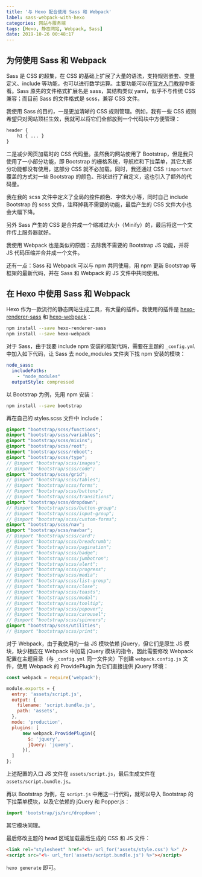 ```yaml
---
title: '与 Hexo 配合使用 Sass 和 Webpack'
label: sass-webpack-with-hexo
categories: 网站与服务端
tags: [Hexo, 静态网站, Webpack, Sass]
date: 2019-10-26 00:48:17
---
```


为何使用 Sass 和 Webpack
----------------------

Sass 是 CSS 的超集，在 CSS 的基础上扩展了大量的语法，支持规则嵌套、变量定义、include 等功能，也可以进行数学运算。主要功能可以在[官方入门教程](https://sass-lang.com/guide)中查看。Sass 原先的文件格式扩展名是 sass，其结构类似 yaml，似乎不与传统 CSS 兼容；而目前 Sass 的文件格式是 scss，兼容 CSS 文件。

我使用 Sass 的目的，一是更加清晰的 CSS 规则管理。例如，我有一些 CSS 规则希望只对网站顶栏生效，我就可以将它们全部放到一个代码块中方便管理：

```scss
header {
    h1 { ... }
}
```

二是减少网页加载时的 CSS 代码量。虽然我的网站使用了 Bootstrap，但是我只使用了一小部分功能，即 Bootstrap 的栅格系统，导航栏和下拉菜单，其它大部分功能都没有使用，这部分 CSS 就不必加载。同时，我还通过 CSS `!important` 覆盖的方式对一些 Bootstrap 的颜色、形状进行了自定义，这也引入了额外的代码量。

我在我的 scss 文件中定义了全局的控件颜色、字体大小等，同时自己 include Bootstrap 的 scss 文件，注释掉我不需要的功能，最后产生的 CSS 文件大小也会大幅下降。

另外 Sass 产生的 CSS 是合并成一个缩减过大小（Minify）的，最后将这一个文件传上服务器就好。

我使用 Webpack 也是类似的原因：去除我不需要的 Bootstrap JS 功能，并将 JS 代码压缩并合并成一个文件。

还有一点：Sass 和 Webpack 可以与 npm 共同使用，用 npm 更新 Bootstrap 等框架的最新代码，并在 Sass 和 Webpack 的 JS 文件中共同使用。

在 Hexo 中使用 Sass 和 Webpack
-----------------------------

Hexo 作为一款流行的静态网站生成工具，有大量的插件。我使用的插件是 [hexo-renderer-sass](https://github.com/knksmith57/hexo-renderer-sass) 和 [hexo-webpack](https://github.com/cowsay-blog/hexo-webpack)：

```bash
npm install --save hexo-renderer-sass
npm install --save hexo-webpack
```

对于 Sass，由于我要 include npm 安装的框架代码，需要在主题的 `_config.yml` 中加入如下代码，让 Sass 去 node_modules 文件夹下找 npm 安装的模块：

```yaml
node_sass:
  includePaths:
    - "node_modules"
  outputStyle: compressed
```

以 Bootstrap 为例，先用 npm 安装：

```bash
npm install --save bootstrap
```

再在自己的 styles.scss 文件中 include：

```scss
@import "bootstrap/scss/functions";
@import "bootstrap/scss/variables";
@import "bootstrap/scss/mixins";
@import "bootstrap/scss/root";
@import "bootstrap/scss/reboot";
@import "bootstrap/scss/type";
// @import "bootstrap/scss/images";
// @import "bootstrap/scss/code";
@import "bootstrap/scss/grid";
// @import "bootstrap/scss/tables";
// @import "bootstrap/scss/forms";
// @import "bootstrap/scss/buttons";
// @import "bootstrap/scss/transitions";
@import "bootstrap/scss/dropdown";
// @import "bootstrap/scss/button-group";
// @import "bootstrap/scss/input-group";
// @import "bootstrap/scss/custom-forms";
@import "bootstrap/scss/nav";
@import "bootstrap/scss/navbar";
// @import "bootstrap/scss/card";
// @import "bootstrap/scss/breadcrumb";
// @import "bootstrap/scss/pagination";
// @import "bootstrap/scss/badge";
// @import "bootstrap/scss/jumbotron";
// @import "bootstrap/scss/alert";
// @import "bootstrap/scss/progress";
// @import "bootstrap/scss/media";
// @import "bootstrap/scss/list-group";
// @import "bootstrap/scss/close";
// @import "bootstrap/scss/toasts";
// @import "bootstrap/scss/modal";
// @import "bootstrap/scss/tooltip";
// @import "bootstrap/scss/popover";
// @import "bootstrap/scss/carousel";
// @import "bootstrap/scss/spinners";
@import "bootstrap/scss/utilities";
// @import "bootstrap/scss/print";
```

对于 Webpack，由于我使用的一些 JS 模块依赖 jQuery，但它们是原生 JS 模块，缺少相应在 Webpack 中加载 jQuery 模块的指令，因此需要修改 Webpack 配置在主题目录（与 `_config.yml` 同一文件夹）下创建 `webpack.config.js` 文件，使用 Webpack 的 ProvidePlugin 为它们直接提供 jQuery 环境：

```js
const webpack = require('webpack');

module.exports = {
  entry: 'assets/script.js',
  output: {
    filename: 'script.bundle.js',
    path: 'assets',
  },
  mode: 'production',
  plugins: [
      new webpack.ProvidePlugin({
        $: 'jquery',
        jQuery: 'jquery',
      }),
  ]
};
```

上述配置的入口 JS 文件在 `assets/script.js`，最后生成文件在 `assets/script.bundle.js`。

再以 Bootstrap 为例，在 `script.js` 中用这一行代码，就可以导入 Bootstrap 的下拉菜单模块，以及它依赖的 jQuery 和 Popper.js：

```js
import 'bootstrap/js/src/dropdown';
```

其它模块同理。

最后修改主题的 head 区域加载最后生成的 CSS 和 JS 文件：

```html
<link rel="stylesheet" href="<%- url_for('assets/style.css') %>" />
<script src="<%- url_for('assets/script.bundle.js') %>"></script>
```

`hexo generate` 即可。
